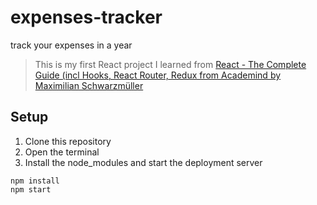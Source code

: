 # expenses-tracker
track your expenses in a year

>This is my first React project I learned from [React - The Complete Guide (incl Hooks, React Router, Redux from Academind by Maximilian Schwarzmüller](https://www.udemy.com/course/react-the-complete-guide-incl-redux/)

## Setup
1. Clone this repository
2. Open the terminal
3. Install the node_modules and start the deployment server
```
npm install
npm start
```
